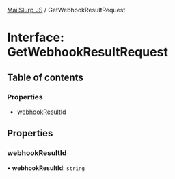 [MailSlurp JS](../README.md) / GetWebhookResultRequest

# Interface: GetWebhookResultRequest

## Table of contents

### Properties

- [webhookResultId](GetWebhookResultRequest.md#webhookresultid)

## Properties

### webhookResultId

• **webhookResultId**: `string`
